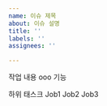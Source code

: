 ```yaml
---
name: 이슈 제목
about: 이슈 설명
title: ''
labels: ''
assignees: ''

---
```


작업 내용
ooo 기능

하위 태스크
 Job1
 Job2
 Job3
